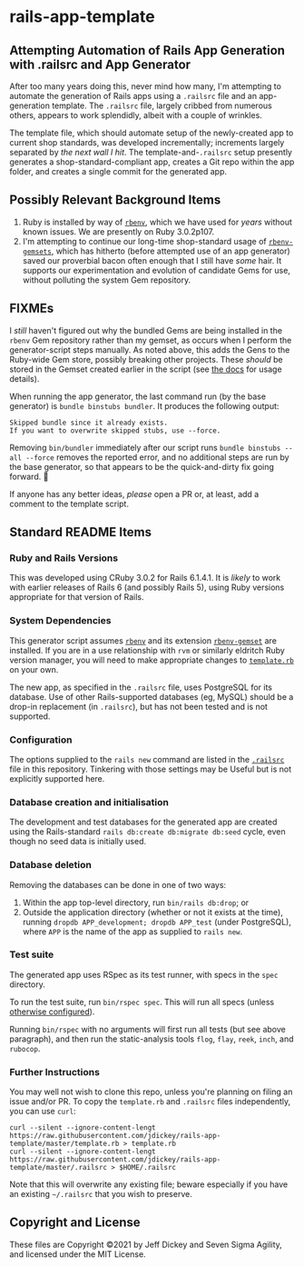 # rails-app-template
## Attempting Automation of Rails App Generation with .railsrc and App Generator

After too many years doing this, never mind how many, I'm attempting to automate the
generation of Rails apps using a `.railsrc` file and an app-generation template. The `.railsrc` file, largely cribbed from numerous others, appears to work splendidly,
albeit with a couple of wrinkles.

The template file, which should automate setup of the newly-created app to current
shop standards, was developed incrementally; increments largely separated by *the next wall I hit*. The template-and-`.railsrc` setup presently generates a
shop-standard-compliant app, creates a Git repo within the app folder, and creates
a single commit for the generated app. 

## Possibly Relevant Background Items

1. Ruby is installed by way of [`rbenv`](https://github.com/rbenv/rbenv#readme), which we have used for *years* without known issues. We are presently on Ruby 3.0.2p107.
2. I'm attempting to continue our long-time shop-standard usage of [`rbenv-gemsets`](https://github.com/jf/rbenv-gemset#readme), which has hitherto (before attempted use of an app generator) saved our proverbial bacon often enough that I still have *some* hair. It supports our experimentation and evolution of candidate Gems for use, without polluting the system Gem repository.

## FIXMEs

I *still* haven't figured out why the bundled Gems are being installed in the
`rbenv` Gem repository rather than my gemset, as occurs when I perform the
generator-script steps manually. As noted above, this adds the Gens to the Ruby-wide
Gem store, possibly breaking other projects. These *should* be stored in the Gemset
created earlier in the script (see [the docs](https://github.com/jf/rbenv-gemset#usage) for usage details).

When running the app generator, the last command run (by the base generator) is
`bundle binstubs bundler`. It produces the following output:

```
Skipped bundle since it already exists.
If you want to overwrite skipped stubs, use --force.
```

Removing `bin/bundler` immediately after our script runs `bundle binstubs --all
--force` removes the reported error, and no additional steps are run by the base
generator, so that appears to be the quick-and-dirty fix going forward. 🤮

If anyone has any better ideas, *please* open a PR or, at least, add a comment to
the template script.

## Standard README Items

### Ruby and Rails Versions

This was developed using CRuby 3.0.2 for Rails 6.1.4.1. It is *likely* to work with
earlier releases of Rails 6 (and possibly Rails 5), using Ruby versions appropriate for that version of Rails.

### System Dependencies

This generator script assumes [`rbenv`](https://github.com/rbenv/rbenv) and its extension [`rbenv-gemset`](https://github.com/jf/rbenv-gemset) are installed. If you are in a use relationship with `rvm` or similarly eldritch Ruby version manager, you will need to make appropriate changes to [`template.rb`](https://github.com/jdickey/rails-app-template/template.rb) on your own.

The new app, as specified in the `.railsrc` file, uses PostgreSQL for its database. Use of other Rails-supported databases (eg, MySQL) should be a drop-in replacement (in `.railsrc`), but has not been tested and is not supported.

### Configuration

The options supplied to the `rails new` command are listed in the [`.railsrc`](https://github.com/jdickey/rails-app-template/.railsrc) file in this repository.
Tinkering with those settings may be Useful but is not explicitly supported here.

### Database creation and initialisation

The development and test databases for the generated app are created using the Rails-standard `rails db:create db:migrate db:seed` cycle, even though no seed data is initially used.

### Database deletion

Removing the databases can be done in one of two ways:

1. Within the app top-level directory, run `bin/rails db:drop`; or
2. Outside the application directory (whether or not it exists at the time), running `dropdb APP_development; dropdb APP_test` (under PostgreSQL), where `APP` is the name of the app as supplied to `rails new`.

### Test suite

The generated app uses RSpec as its test runner, with specs in the `spec` directory.

To run the test suite, run `bin/rspec spec`. This will run all specs (unless [otherwise configured](https://relishapp.com/rspec/rspec-core/v/2-6/docs/filtering/inclusion-filters)).

Running `bin/rspec` with no arguments will first run all tests (but see above paragraph), and then run the static-analysis tools `flog`, `flay`, `reek`, `inch`, and `rubocop`.

### Further Instructions

You may well not wish to clone this repo, unless you're planning on filing an issue
and/or PR. To copy the `template.rb` and `.railsrc` files independently, you can use
`curl`:

```
curl --silent --ignore-content-lengt https://raw.githubusercontent.com/jdickey/rails-app-template/master/template.rb > template.rb
curl --silent --ignore-content-lengt https://raw.githubusercontent.com/jdickey/rails-app-template/master/.railsrc > $HOME/.railsrc
```

Note that this will overwrite any existing file; beware especially if you have an existing `~/.railsrc` that you wish to preserve.

## Copyright and License

These files are Copyright &copy;2021 by Jeff Dickey and Seven Sigma Agility, and licensed under the MIT License.
